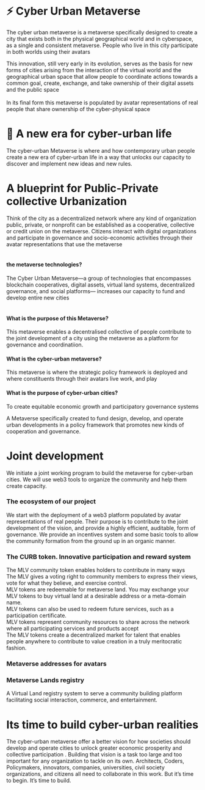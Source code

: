 # ⚡️ Cyber Urban Metaverse
The cyber urban metaverse is a metaverse specifically designed to create a city that exists both in the physical geographical world and in cyberspace, as a single and consistent metaverse. People who live in this city participate in both worlds using their avatars<br>

This innovation, still very early in its evolution, serves as the basis for new forms of cities arising from the interaction of the virtual world and the geographical urban space that allow people to coordinate actions towards a common goal, create, exchange, and take ownership of their digital assets and the public space<br><br>
In its final form this metaverse is populated by avatar representations of real people that share ownership of the cyber-physical space<br>

# 💎 A new era for cyber-urban life
The cyber-urban Metaverse is where and how contemporary urban people create a new era of cyber-urban life in a way that unlocks our capacity to discover and implement new ideas and new rules.<br>

# A blueprint for Public-Private collective Urbanization
Think of the city as a decentralized network where any kind of organization public, private, or nonprofit can be established as a cooperative, collective or credit union on the metaverse. Citizens interact with digital organizations and participate in governance and socio-economic activities through their avatar representations that use the metaverse<br><br> 




####  the metaverse technologies?
The Cyber Urban Metaverse—a group of technologies that encompasses blockchain cooperatives, digital assets, virtual land systems, decentralized governance, and social platforms— increases our capacity to fund and develop entire new cities<br><br>




#### What is the purpose of this Metaverse?
This metaverse enables a decentralised collective of people contribute to the joint development of a city using the metaverse as a platform for governance and coordinatiion. 


#### What is the cyber-urban metaverse?
This metaverse is where the strategic policy framework is deployed and where constituents through their avatars live work, and play
#### What is the purpose of cyber-urban cities?
To create equitable economic growth and participatory governance systems


A Metaverse specifically created to fund design, develop, and operate urban developments in a policy framework that promotes new kinds of cooperation
and governance.

# Joint development
We initiate a joint working program to build the metaverse for cyber-urban cities. We will use web3 tools to organize the community and help them create capacity.

### The ecosystem of our project
We start with the deployment of a web3 platform populated by avatar representations of real people. Their purpose is to contribute to the joint development of the vision, and provide a highly efficient, auditable, form of governance. 
We provide an incentives system and some basic tools to allow the community formation from the ground up in an organic manner.

### The CURB token. Innovative participation and reward system
The MLV community token enables holders to contribute in many ways<br>
The MLV gives a voting right to community members to express their views, vote for what they believe, and exercise control.<br> 
MLV tokens are redeemable for metaverse land. You may exchange your MLV tokens to buy virtual land at a desirable address or a meta-domain name.<br>
MLV tokens can also be used to redeem future services, such as a participation certificate.<br>
MLV tokens represent community resources to share across the network where all participating services and products accept<br>
The MLV tokens create a decentralized market for talent that enables people anywhere to contribute to value creation in a truly meritocratic fashion.<br>
### Metaverse addresses for avatars

### Metaverse Lands registry 
A Virtual Land registry system to serve a community building platform facilitating social interaction, commerce, and entertainment.

# Its time to build cyber-urban realities  
The cyber-urban metaverse offer a better vision for how societies should develop and operate cities to unlock greater economic prosperity and collective participation . Building that vision is a task too large and too important for any organization to tackle on its own. Architects, Coders, Policymakers, innovators, companies, universities, civil society organizations, and citizens all need to collaborate in this work. 
But it’s time to begin. It’s time to build.

